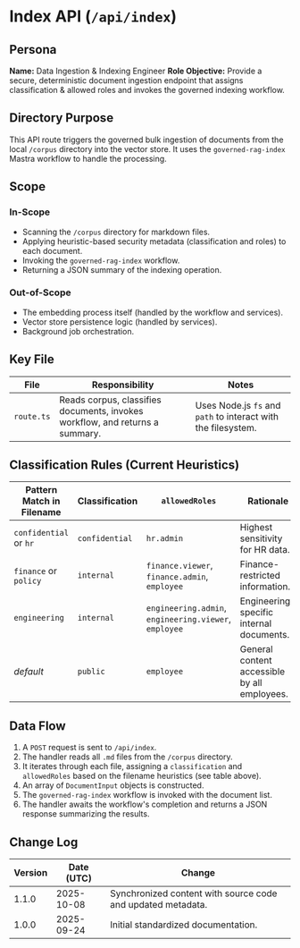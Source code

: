 <!-- AGENTS-META {"title":"Indexing API Route","version":"1.1.0","last_updated":"2025-10-08T08:00:26Z","applies_to":"/app/api/index","tags":["layer:backend","domain:rag","type:api","status":"stable"],"status":"stable"} -->

# Index API (`/api/index`)

## Persona

**Name:** Data Ingestion & Indexing Engineer
**Role Objective:** Provide a secure, deterministic document ingestion endpoint that assigns classification & allowed roles and invokes the governed indexing workflow.

## Directory Purpose

This API route triggers the governed bulk ingestion of documents from the local `/corpus` directory into the vector store. It uses the `governed-rag-index` Mastra workflow to handle the processing.

## Scope

### In-Scope

- Scanning the `/corpus` directory for markdown files.
- Applying heuristic-based security metadata (classification and roles) to each document.
- Invoking the `governed-rag-index` workflow.
- Returning a JSON summary of the indexing operation.

### Out-of-Scope

- The embedding process itself (handled by the workflow and services).
- Vector store persistence logic (handled by services).
- Background job orchestration.

## Key File

| File       | Responsibility                                                               | Notes                                                         |
| ---------- | ---------------------------------------------------------------------------- | ------------------------------------------------------------- |
| `route.ts` | Reads corpus, classifies documents, invokes workflow, and returns a summary. | Uses Node.js `fs` and `path` to interact with the filesystem. |

## Classification Rules (Current Heuristics)

| Pattern Match in Filename | Classification | `allowedRoles`                                        | Rationale                                    |
| ------------------------- | -------------- | ----------------------------------------------------- | -------------------------------------------- |
| `confidential` or `hr`    | `confidential` | `hr.admin`                                            | Highest sensitivity for HR data.             |
| `finance` or `policy`     | `internal`     | `finance.viewer`, `finance.admin`, `employee`         | Finance-restricted information.              |
| `engineering`             | `internal`     | `engineering.admin`, `engineering.viewer`, `employee` | Engineering-specific internal documents.     |
| _default_                 | `public`       | `employee`                                            | General content accessible by all employees. |

## Data Flow

1.  A `POST` request is sent to `/api/index`.
2.  The handler reads all `.md` files from the `/corpus` directory.
3.  It iterates through each file, assigning a `classification` and `allowedRoles` based on the filename heuristics (see table above).
4.  An array of `DocumentInput` objects is constructed.
5.  The `governed-rag-index` workflow is invoked with the document list.
6.  The handler awaits the workflow's completion and returns a JSON response summarizing the results.

## Change Log

| Version | Date (UTC) | Change                                                      |
| ------- | ---------- | ----------------------------------------------------------- |
| 1.1.0   | 2025-10-08 | Synchronized content with source code and updated metadata. |
| 1.0.0   | 2025-09-24 | Initial standardized documentation.                         |
